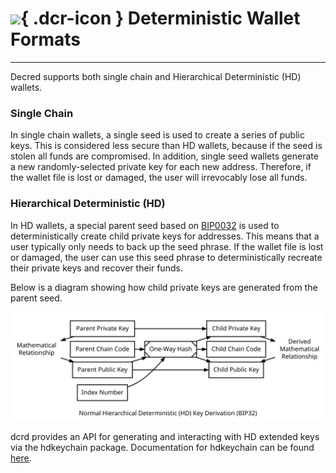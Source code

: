 # ![](../../img/dcr-icons/Wallet.svg){ .dcr-icon } Deterministic Wallet Formats

---

Decred supports both single chain and Hierarchical Deterministic (HD) wallets.

### Single Chain

In single chain wallets, a single seed is used to create a series of public keys. This is considered less secure than HD wallets, because if the seed is stolen all funds are compromised. In addition, single seed wallets generate a new randomly-selected private key for each new address. Therefore, if the wallet file is lost or damaged, the user will irrevocably lose all funds.

### Hierarchical Deterministic (HD) 

In HD wallets, a special parent seed based on [BIP0032](https://en.bitcoin.it/wiki/BIP_0032) is used to deterministically create child private keys for addresses. This means that a user typically only needs to back up the seed phrase. If the wallet file is lost or damaged, the user can use this seed phrase to deterministically recreate their private keys and recover their funds. 

Below is a diagram showing how child private keys are generated from the parent seed. 

![HD wallet overview](../../img/hd-overview.svg)

dcrd provides an API for generating and interacting with HD extended keys via the hdkeychain package. Documentation for hdkeychain can be found [here](https://github.com/decred/dcrd/blob/3e2208f8c1d123841919221734ec463ef3ece544/hdkeychain/README.md).

